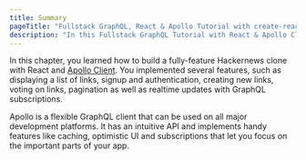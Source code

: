 ```yaml
---
title: Summary
pageTitle: "Fullstack GraphQL, React & Apollo Tutorial with create-react-app"
description: "In this Fullstack GraphQL Tutorial with React & Apollo Client you learned how to build a production-ready Hackernews clone using create-react-app & Graphcool."
---
```


In this chapter, you learned how to build a fully-feature Hackernews clone with React and [Apollo Client](http://dev.apollodata.com/react/). You implemented several features, such as displaying a list of links, signup and authentication, creating new links, voting on links, pagination as well as realtime updates with GraphQL subscriptions.

Apollo is a flexible GraphQL client that can be used on all major development platforms. It has an intuitive API and implements handy features like caching, optimistic UI and subscriptions that let you focus on the important parts of your app.